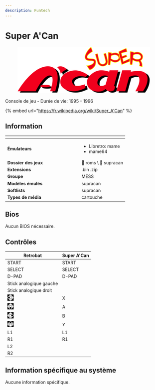 ```yaml
---
description: Funtech
---
```


# Super A'Can

<div align="left">

<figure><img src="https://raw.githubusercontent.com/fabricecaruso/es-theme-carbon/52ff37c9e265587d006945a2ba695b5a962b3a3d/art/logos/supracan.svg" alt=""><figcaption></figcaption></figure>

</div>

Console de jeu - Durée de vie: 1995 - 1996

{% embed url="https://fr.wikipedia.org/wiki/Super_A'Can" %}

## Information

<table data-header-hidden><thead><tr><th width="224"></th><th></th></tr></thead><tbody><tr><td><strong>Émulateurs</strong></td><td><ul><li>Libretro: mame</li><li>mame64</li></ul></td></tr><tr><td><strong>Dossier des jeux</strong></td><td><span data-gb-custom-inline data-tag="emoji" data-code="1f4c2">📂</span> roms \ <span data-gb-custom-inline data-tag="emoji" data-code="1f4c2">📂</span> supracan</td></tr><tr><td><strong>Extensions</strong></td><td>.bin .zip</td></tr><tr><td><strong>Groupe</strong></td><td>MESS</td></tr><tr><td><strong>Modèles émulés</strong></td><td>supracan</td></tr><tr><td><strong>Softlists</strong></td><td>supracan</td></tr><tr><td><strong>Types de média</strong></td><td>cartouche</td></tr></tbody></table>

## Bios

Aucun BIOS nécessaire.

## Contrôles

| Retrobat                                       | Super A'Can |
| ---------------------------------------------- | ----------- |
| START                                          | START       |
| SELECT                                         | SELECT      |
| D-PAD                                          | D-PAD       |
| Stick analogique gauche                        |             |
| Stick analogique droit                         |             |
| ![](<../../../.gitbook/assets/image (32).png>) | X           |
| ![](<../../../.gitbook/assets/image (19).png>) | A           |
| ![](<../../../.gitbook/assets/image (6).png>)  | B           |
| ![](<../../../.gitbook/assets/image (34).png>) | Y           |
| L1                                             | L1          |
| R1                                             | R1          |
| L2                                             |             |
| R2                                             |             |

## Information spécifique au système

Aucune information spécifique.
